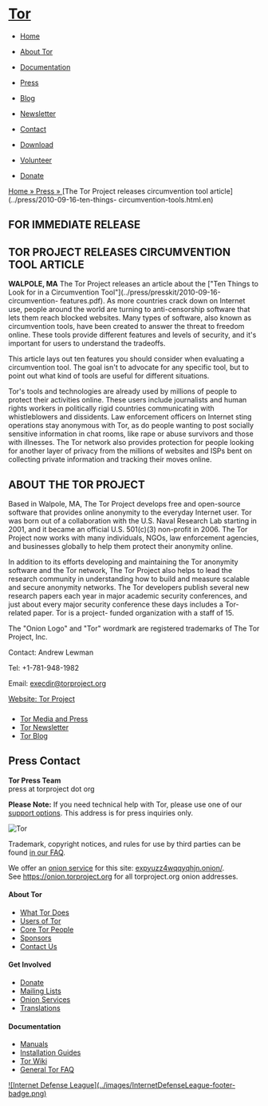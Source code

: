 # [Tor](../index.html.en)

  * [Home](../index.html.en)
  * [About Tor](../about/overview.html.en)
  * [Documentation](../docs/documentation.html.en)
  * [Press](../press/press.html.en)
  * [Blog](https://blog.torproject.org/blog/)
  * [Newsletter](https://newsletter.torproject.org)
  * [Contact](../about/contact.html.en)

  * [Download](../download/download-easy.html.en)
  * [Volunteer](../getinvolved/volunteer.html.en)
  * [Donate](../donate/donate-button.html.en)

[Home » ](../index.html.en) [Press » ](../press/press.html.en) [The Tor
Project releases circumvention tool article](../press/2010-09-16-ten-things-
circumvention-tools.html.en)

## FOR IMMEDIATE RELEASE

## **TOR PROJECT RELEASES CIRCUMVENTION TOOL ARTICLE**

**WALPOLE, MA** The Tor Project releases an article about the ["Ten Things to
Look for in a Circumvention Tool"](../press/presskit/2010-09-16-circumvention-
features.pdf). As more countries crack down on Internet use, people around the
world are turning to anti-censorship software that lets them reach blocked
websites. Many types of software, also known as circumvention tools, have been
created to answer the threat to freedom online. These tools provide different
features and levels of security, and it's important for users to understand
the tradeoffs.

This article lays out ten features you should consider when evaluating a
circumvention tool. The goal isn't to advocate for any specific tool, but to
point out what kind of tools are useful for different situations.

Tor's tools and technologies are already used by millions of people to protect
their activities online. These users include journalists and human rights
workers in politically rigid countries communicating with whistleblowers and
dissidents. Law enforcement officers on Internet sting operations stay
anonymous with Tor, as do people wanting to post socially sensitive
information in chat rooms, like rape or abuse survivors and those with
illnesses. The Tor network also provides protection for people looking for
another layer of privacy from the millions of websites and ISPs bent on
collecting private information and tracking their moves online.

## ABOUT THE TOR PROJECT

Based in Walpole, MA, The Tor Project develops free and open-source software
that provides online anonymity to the everyday Internet user. Tor was born out
of a collaboration with the U.S. Naval Research Lab starting in 2001, and it
became an official U.S. 501(c)(3) non-profit in 2006. The Tor Project now
works with many individuals, NGOs, law enforcement agencies, and businesses
globally to help them protect their anonymity online.

In addition to its efforts developing and maintaining the Tor anonymity
software and the Tor network, The Tor Project also helps to lead the research
community in understanding how to build and measure scalable and secure
anonymity networks. The Tor developers publish several new research papers
each year in major academic security conferences, and just about every major
security conference these days includes a Tor-related paper. Tor is a project-
funded organization with a staff of 15.

The "Onion Logo" and "Tor" wordmark are registered trademarks of The Tor
Project, Inc.

Contact: Andrew Lewman

Tel: +1-781-948-1982

Email: execdir@torproject.org

[Website: Tor Project](https://www.torproject.org/)

###

  * [Tor Media and Press](../press/press.html.en)
  * [Tor Newsletter](https://newsletter.torproject.org/)
  * [Tor Blog](https://blog.torproject.org/)

## Press Contact

**Tor Press Team**  
press at torproject dot org  

  

**Please Note:** If you need technical help with Tor, please use one of our
[support options](../about/contact.html.en#support). This address is for press
inquiries only.

![Tor](../images/onion.jpg)

Trademark, copyright notices, and rules for use by third parties can be found
[in our FAQ](../docs/trademark-faq.html.en).

We offer an [onion service](https://www.torproject.org/docs/hidden-services)
for this site: [expyuzz4wqqyqhjn.onion/](http://expyuzz4wqqyqhjn.onion/).  
See <https://onion.torproject.org> for all torproject.org onion addresses.

#### About Tor

  * [What Tor Does](../about/overview.html.en)
  * [Users of Tor](../about/torusers.html.en)
  * [Core Tor People](../about/corepeople.html.en)
  * [Sponsors](../about/sponsors.html.en)
  * [Contact Us](../about/contact.html.en)

#### Get Involved

  * [Donate](../donate/donate-foot.html.en)
  * [Mailing Lists](../docs/documentation.html.en#MailingLists)
  * [Onion Services](../docs/onion-services.html.en)
  * [Translations](../getinvolved/translation.html.en)

#### Documentation

  * [Manuals](../docs/tor-manual.html.en)
  * [Installation Guides](../docs/documentation.html.en)
  * [Tor Wiki](https://trac.torproject.org/projects/tor/wiki/)
  * [General Tor FAQ](../docs/faq.html.en)

[![Internet Defense League](../images/InternetDefenseLeague-footer-
badge.png)](https://internetdefenseleague.org/)

